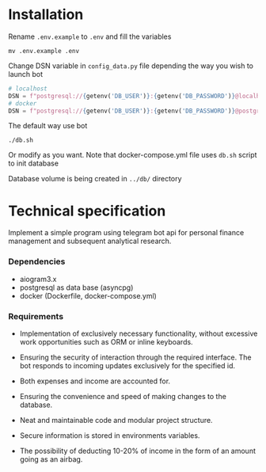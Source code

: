 # Installation

Rename `.env.example` to `.env` and fill the variables

```shell
mv .env.example .env
```

Change DSN variable in `config_data.py` file depending the way you wish to launch bot

```python
# localhost
DSN = f"postgresql://{getenv('DB_USER')}:{getenv('DB_PASSWORD')}@localhost:5434/{getenv('DB_NAME')}"
# docker
DSN = f"postgresql://{getenv('DB_USER')}:{getenv('DB_PASSWORD')}@postgres:5432/{getenv('DB_NAME')}"
```

The default way use bot

```shell
./db.sh
```

Or modify as you want. Note that docker-compose.yml file uses `db.sh` script to init database

Database volume is being created in `../db/` directory

# Technical specification

Implement a simple program using telegram bot api for personal finance management and subsequent analytical research.

### Dependencies

- aiogram3.x
- postgresql as data base (asyncpg)
- docker (Dockerfile, docker-compose.yml)

### Requirements

- Implementation of exclusively necessary functionality, without excessive work opportunities such as ORM or inline keyboards.

- Ensuring the security of interaction through the required interface. The bot responds to incoming updates exclusively for the specified id.

- Both expenses and income are accounted for.

- Ensuring the convenience and speed of making changes to the database.

- Neat and maintainable code and modular project structure.

- Secure information is stored in environments variables.

- The possibility of deducting 10-20% of income in the form of an amount going as an airbag.
